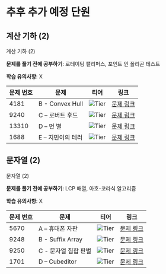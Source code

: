 # 추후 추가 예정 단원

## 계산 기하 (2)
계산 기하 (2)

**문제를 풀기 전에 공부하기**: 로테이팅 캘리퍼스, 포인트 인 폴리곤 테스트

**학습 유의사항**: X

| 문제 번호 | 문제 | 티어 | 링크 |
|------|------|------|------|
| 4181 | B - Convex Hull | ![Tier](https://d2gd6pc034wcta.cloudfront.net/tier/17.svg) | [문제 링크](https://www.acmicpc.net/problem/4181) |
| 9240 | C – 로버트 후드 | ![Tier](https://d2gd6pc034wcta.cloudfront.net/tier/18.svg) | [문제 링크](https://www.acmicpc.net/problem/9240) |
| 13310 | D – 먼 별 | ![Tier](https://d2gd6pc034wcta.cloudfront.net/tier/21.svg) | [문제 링크](https://www.acmicpc.net/problem/13310) |
| 1688 | E – 지민이의 테러 | ![Tier](https://d2gd6pc034wcta.cloudfront.net/tier/17.svg) | [문제 링크](https://www.acmicpc.net/problem/1688) |

## 문자열 (2)
문자열 (2)

**문제를 풀기 전에 공부하기**: LCP 배열, 아호-코라식 알고리즘

**학습 유의사항**: X

| 문제 번호 | 문제 | 티어 | 링크 |
|------|------|------|------|
| 5670 | A – 휴대폰 자판 | ![Tier](https://d2gd6pc034wcta.cloudfront.net/tier/17.svg) | [문제 링크](https://www.acmicpc.net/problem/5670) |
| 9248 | B - Suffix Array | ![Tier](https://d2gd6pc034wcta.cloudfront.net/tier/18.svg) | [문제 링크](https://www.acmicpc.net/problem/9248) |
| 9250 | C - 문자열 집합 판별 | ![Tier](https://d2gd6pc034wcta.cloudfront.net/tier/19.svg) | [문제 링크](https://www.acmicpc.net/problem/9250) |
| 1701 | D – Cubeditor | ![Tier](https://d2gd6pc034wcta.cloudfront.net/tier/14.svg) | [문제 링크](https://www.acmicpc.net/problem/1701) |